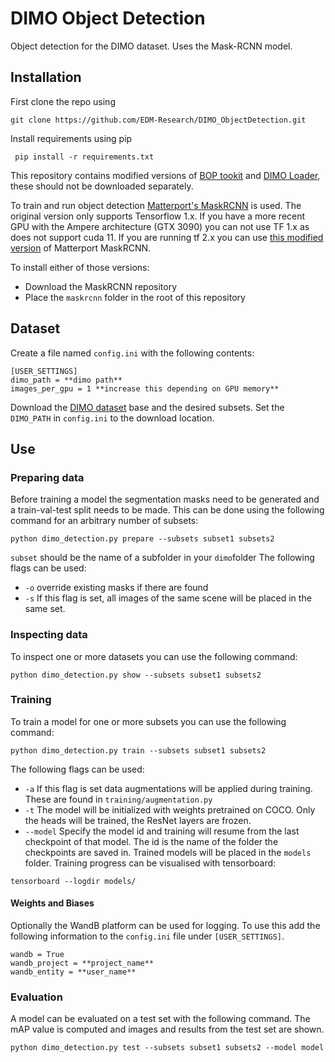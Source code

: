 # DIMO Object Detection
Object detection for the DIMO dataset. Uses the Mask-RCNN model.

## Installation
First clone the repo using

    git clone https://github.com/EDM-Research/DIMO_ObjectDetection.git

 
 Install requirements using pip

     pip install -r requirements.txt

This repository contains modified versions of [BOP tookit](https://github.com/thodan/bop_toolkit) and [DIMO Loader](https://github.com/pderoovere/dimo), these should not be downloaded separately.

To train and run object detection [Matterport's MaskRCNN](https://github.com/matterport/Mask_RCNN) is used. The original version only supports Tensorflow 1.x.
If you have a more recent GPU with the Ampere architecture (GTX 3090) you can not use TF 1.x as does not support cuda 11.
If you are running tf 2.x you can use [this modified version](https://github.com/akTwelve/Mask_RCNN) of Matterport MaskRCNN.

To install either of those versions:
- Download the MaskRCNN repository
- Place the `maskrcnn` folder in the root of  this repository

## Dataset

Create a file named `config.ini` with the following contents:
```
[USER_SETTINGS]
dimo_path = **dimo path**
images_per_gpu = 1 **increase this depending on GPU memory**
```
Download the [DIMO dataset](https://github.com/pderoovere/dimo) base and the desired subsets.
Set the `DIMO_PATH` in `config.ini` to the download location.

## Use

### Preparing data
Before training a model the segmentation masks need to be generated and a train-val-test split needs to be made. This can be done using the following command for an arbitrary number of subsets:
```
python dimo_detection.py prepare --subsets subset1 subsets2
```
`subset` should be the name of a subfolder in your `dimo`folder
The following flags can be used:
- `-o` override existing masks if there are found
- `-s` If this flag is set, all images of the same scene will be placed in the same set.

### Inspecting data
To inspect one or more datasets you can use the following command:
```
python dimo_detection.py show --subsets subset1 subsets2
```

### Training
To train a model for one or more subsets you can use the following command:
```
python dimo_detection.py train --subsets subset1 subsets2
```
The following flags can be used:
- `-a` If this flag is set data augmentations will be applied during training. These are found in `training/augmentation.py`
- `-t` The model will be initialized with weights pretrained on COCO. Only the heads will be trained, the ResNet layers are frozen.
- `--model` Specify the model id and training will resume from the last checkpoint of that model. The id is the name of the folder the checkpoints are saved in.
Trained models will be placed in the `models` folder. Training progress can be visualised with tensorboard:
```
tensorboard --logdir models/
```

#### Weights and Biases
Optionally the WandB platform can be used for logging.
To use this add the following information to the `config.ini` file under `[USER_SETTINGS]`.
```
wandb = True
wandb_project = **project_name**
wandb_entity = **user_name**
```

### Evaluation
A model can be evaluated on a test set with the following command. The mAP value is computed and images and results from the test set are shown.
```
python dimo_detection.py test --subsets subset1 subsets2 --model model
```